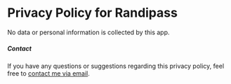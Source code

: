 # Privacy Policy for Randipass

No data or personal information is collected by this app.

##### Contact

If you have any questions or suggestions regarding this privacy policy, feel free to [contact me via email](mailto:sowderdev@gmail.com).
